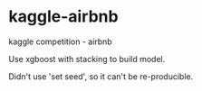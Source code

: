 # kaggle-airbnb
kaggle competition - airbnb

Use xgboost with stacking to build model.

Didn't use 'set seed', so it can't be re-producible.
